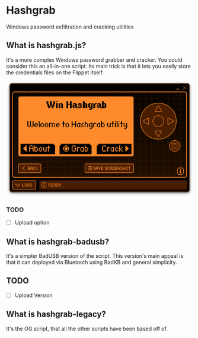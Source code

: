 # Hashgrab

Windows password exfiltration and cracking utilities

## What is hashgrab.js?

It's a more complex Windows password grabber and cracker. You could consider this an all-in-one script. Its main trick is that it lets you easily store the credentials files on the Flippet itself.

<img width=600 src="https://raw.githubusercontent.com/PolyCatDev/flipper-cafe/main/.github/hashgrab-main-menu.png" alt="Screenshot of hashgrab utility main menu">


### TODO

- [ ] Upload option

## What is hashgrab-badusb?

It's a simpler BadUSB version of the script. This version's main appeal is that it can deployed via Bluetooth using BadKB and general simplicity.

## TODO

- [ ] Upload Version

## What is hashgrab-legacy?

It's the OG script, that all the other scripts have been based off of.
